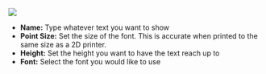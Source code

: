 ![](https://lh3.googleusercontent.com/XLlyBUeloa3Q1FQF8-fCD0zx036yFCLsvyUKrE9zaV-p1k4Jt4m5QK3W59c8CnwPurZ_RW2xBazi9E3AmMmhkuL_OA)
 - **Name:** Type whatever text you want to show
 - **Point Size:** Set the size of the font. This is accurate when printed to the same size as a 2D printer.
 - **Height:** Set the height you want to have the text reach up to
 - **Font:** Select the font you would like to use
